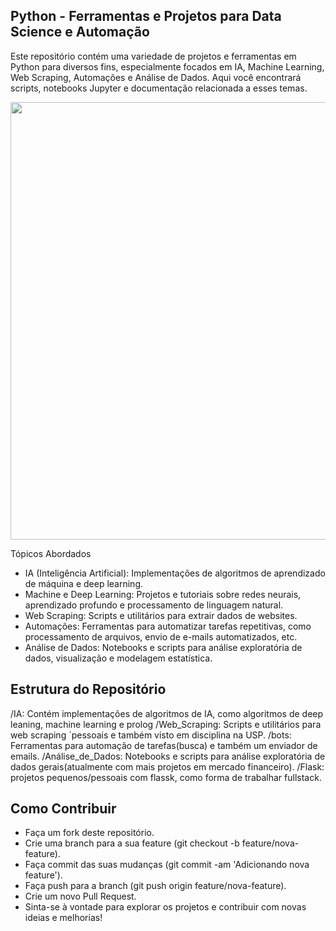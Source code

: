 ## Python - Ferramentas e Projetos para Data Science e Automação

Este repositório contém uma variedade de projetos e ferramentas em Python para diversos fins, especialmente focados em IA, Machine Learning, Web Scraping, Automações e Análise de Dados. Aqui você encontrará scripts, notebooks Jupyter e documentação relacionada a esses temas.

<div align="center">
    <img src="https://netfore.com/wp-content/uploads/2017/02/python-logo-master-v3-TM.png" width="700px" /><br>
</div>

Tópicos Abordados
- IA (Inteligência Artificial): Implementações de algoritmos de aprendizado de máquina e deep learning.
- Machine e Deep Learning: Projetos e tutoriais sobre redes neurais, aprendizado profundo e processamento de linguagem natural.
- Web Scraping: Scripts e utilitários para extrair dados de websites.
- Automações: Ferramentas para automatizar tarefas repetitivas, como processamento de arquivos, envio de e-mails automatizados, etc.
- Análise de Dados: Notebooks e scripts para análise exploratória de dados, visualização e modelagem estatística.

## Estrutura do Repositório

/IA: Contém implementações de algoritmos de IA, como algoritmos de deep leaning, machine learning e prolog
/Web_Scraping: Scripts e utilitários para web scraping ´pessoais e também visto em disciplina na USP.
/bots: Ferramentas para automação de tarefas(busca) e também um enviador de emails.
/Análise_de_Dados: Notebooks e scripts para análise exploratória de dados gerais(atualmente com mais projetos em mercado financeiro).
/Flask: projetos pequenos/pessoais com flassk, como forma de trabalhar fullstack.

## Como Contribuir

- Faça um fork deste repositório.
- Crie uma branch para a sua feature (git checkout -b feature/nova-feature).
- Faça commit das suas mudanças (git commit -am 'Adicionando nova feature').
- Faça push para a branch (git push origin feature/nova-feature).
- Crie um novo Pull Request.
- Sinta-se à vontade para explorar os projetos e contribuir com novas ideias e melhorias!
